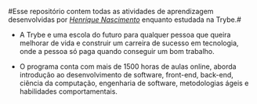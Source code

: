 #Esse repositório contem todas as atividades de aprendizagem desenvolvidas por _[Henrique Nascimento](https://www.linkedin.com/in/henrique-nascimento-bb913380/)_ enquanto estudada na Trybe.#

- A Trybe e uma escola do futuro para qualquer pessoa que queira melhorar de vida e construir um carreira de sucesso em tecnologia, onde a pessoa só paga quando conseguir um bom trabalho.

- O programa conta com mais de 1500 horas de aulas online, aborda introdução ao desenvolvimento de software, front-end, back-end, ciência da computação, engenharia de software, metodologias ágeis e habilidades comportamentais.
